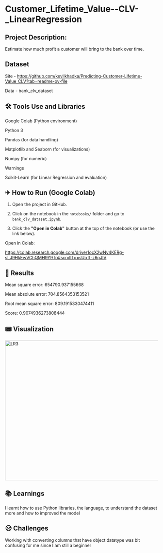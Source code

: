# Customer_Lifetime_Value--CLV-_LinearRegression


## Project Description:
  
Estimate how much profit a customer will bring to the bank over time.

## Dataset
 
Site - https://github.com/kevilkhadka/Predicting-Customer-Lifetime-Value_CLV?tab=readme-ov-file

 
Data - bank_clv_dataset

## 🛠 Tools Use and Libraries

Google Colab (Python environment)

Python 3

Pandas (for data handling)

Matplotlib and Seaborn (for visualizations)

Numpy (for numeric)

Warnings

Scikit-Learn (for Linear Regression and evaluation)

## ✈ How to Run (Google Colab)


1. Open the project in GitHub.
   
2. Click on the notebook in the `notebooks/` folder and go to `bank_clv_dataset.ipynb`.
   
3. Click the **"Open in Colab"** button at the top of the notebook (or use the link below).

Open in Colab:


https://colab.research.google.com/drive/1ocX2wNv4KERg-sLJ9HkEwVChQMH9Y9To#scrollTo=sUoTt-z6pJIV

  
## 🔎 Results

Mean square error: 654790.937155668


Mean absolute error: 704.8564353153521


Root mean square error: 809.1915330474411


Score: 0.9074936273808444

## 📟 Visualization


<img width="595" height="459" alt="LR3" src="https://github.com/user-attachments/assets/2f7903d8-0a5d-4015-ab11-c793f37ee7b4" />


## 📚 Learnings


I learnt how to use Python libraries, the language, to understand the dataset more and how to improved the model

## 😥 Challenges


Working with converting columns that have object datatype was bit confusing for me since I am still a beginner
